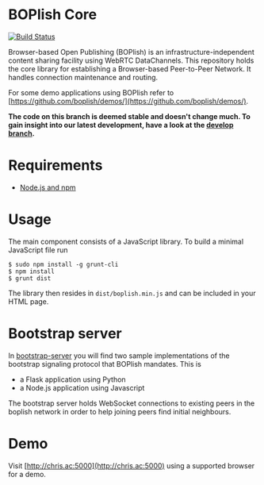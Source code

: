 BOPlish Core
============

[![Build Status](https://travis-ci.org/boplish/core.png)](https://travis-ci.org/boplish/core)

Browser-based Open Publishing (BOPlish) is an infrastructure-independent content
sharing facility using WebRTC DataChannels. This repository holds the core
library for establishing a Browser-based Peer-to-Peer Network. It handles
connection maintenance and routing.

For some demo applications using BOPlish refer to
    [https://github.com/boplish/demos/](https://github.com/boplish/demos/).

**The code on this branch is deemed stable and doesn't change much. To gain
insight into our latest development, have a look at the [develop
branch](https://github.com/boplish/core/tree/develop).**

Requirements
============

* [Node.js and npm](http://nodejs.org/download/)

Usage
=====

The main component consists of a JavaScript library. To build a minimal
JavaScript file run

    $ sudo npm install -g grunt-cli
    $ npm install
    $ grunt dist

The library then resides in `dist/boplish.min.js` and can be included in your
HTML page.

Bootstrap server
================

In [bootstrap-server](bootstrap-server) you will find two sample implementations of
the bootstrap signaling protocol that BOPlish mandates. This is 

* a Flask application using Python
* a Node.js application using Javascript

The bootstrap server holds WebSocket connections to existing peers in the boplish network in
order to help joining peers find initial neighbours.

Demo
=======

Visit [http://chris.ac:5000](http://chris.ac:5000) using a supported browser for a demo.
